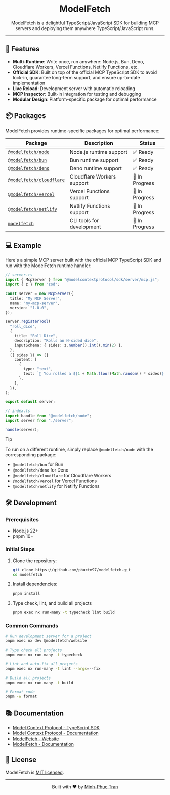 <div align="center">
  <h1>ModelFetch</h1>
  <p>ModelFetch is a delightful TypeScript/JavaScript SDK for building MCP servers and deploying them anywhere TypeScript/JavaScript runs.</p>
</div>

---

## 🚀 Features

- **Multi-Runtime**: Write once, run anywhere: Node.js, Bun, Deno, Cloudflare Workers, Vercel Functions, Netlify Functions, etc.
- **Official SDK**: Built on top of the official MCP TypeScript SDK to avoid lock-in, guarantee long-term support, and ensure up-to-date implementation
- **Live Reload**: Development server with automatic reloading
- **MCP Inspector**: Built-in integration for testing and debugging
- **Modular Design**: Platform-specific package for optimal performance

## 📦 Packages

ModelFetch provides runtime-specific packages for optimal performance:

| Package                                                | Description                | Status         |
| ------------------------------------------------------ | -------------------------- | -------------- |
| [`@modelfetch/node`](libs/modelfetch-node)             | Node.js runtime support    | ✅ Ready       |
| [`@modelfetch/bun`](libs/modelfetch-bun)               | Bun runtime support        | ✅ Ready       |
| [`@modelfetch/deno`](libs/modelfetch-deno)             | Deno runtime support       | ✅ Ready       |
| [`@modelfetch/cloudflare`](libs/modelfetch-cloudflare) | Cloudflare Workers support | 🚧 In Progress |
| [`@modelfetch/vercel`](libs/modelfetch-vercel)         | Vercel Functions support   | 🚧 In Progress |
| [`@modelfetch/netlify`](libs/modelfetch-netlify)       | Netlify Functions support  | 🚧 In Progress |
| [`modelfetch`](libs/modelfetch)                        | CLI tools for development  | 🚧 In Progress |

## 💻 Example

Here's a simple MCP server built with the official MCP TypeScript SDK and run with the ModelFetch runtime handler:

```typescript
// server.ts
import { McpServer } from "@modelcontextprotocol/sdk/server/mcp.js";
import { z } from "zod";

const server = new McpServer({
  title: "My MCP Server",
  name: "my-mcp-server",
  version: "1.0.0",
});

server.registerTool(
  "roll_dice",
  {
    title: "Roll Dice",
    description: "Rolls an N-sided dice",
    inputSchema: { sides: z.number().int().min(2) },
  },
  ({ sides }) => ({
    content: [
      {
        type: "text",
        text: `🎲 You rolled a ${1 + Math.floor(Math.random() * sides)}!`,
      },
    ],
  }),
);

export default server;
```

```typescript
// index.ts
import handle from "@modelfetch/node";
import server from "./server";

handle(server);
```

> [!TIP]
> To run on a different runtime, simply replace `@modelfetch/node` with the corresponding package:
>
> - `@modelfetch/bun` for Bun
> - `@modelfetch/deno` for Deno
> - `@modelfetch/cloudflare` for Cloudflare Workers
> - `@modelfetch/vercel` for Vercel Functions
> - `@modelfetch/netlify` for Netlify Functions

## 🛠️ Development

### Prerequisites

- Node.js 22+
- pnpm 10+

### Initial Steps

1. Clone the repository:

   ```bash
   git clone https://github.com/phuctm97/modelfetch.git
   cd modelfetch
   ```

2. Install dependencies:

   ```bash
   pnpm install
   ```

3. Type check, lint, and build all projects
   ```bash
   pnpm exec nx run-many -t typecheck lint build
   ```

### Common Commands

```bash
# Run development server for a project
pnpm exec nx dev @modelfetch/website

# Type check all projects
pnpm exec nx run-many -t typecheck

# Lint and auto-fix all projects
pnpm exec nx run-many -t lint --args=--fix

# Build all projects
pnpm exec nx run-many -t build

# Format code
pnpm -w format
```

## 📚 Documentation

- [Model Context Protocol - TypeScript SDK](https://github.com/modelcontextprotocol/typescript-sdk)
- [Model Context Protocol - Documentation](https://modelcontextprotocol.io)
- [ModelFetch - Website](https://www.modelfetch.com)
- [ModelFetch - Documentation](https://www.modelfetch.com/docs)

## 📄 License

ModelFetch is [MIT licensed](LICENSE).

---

<div align="center">
  <p>Built with ❤️ by <a href="https://x.com/phuctm97">Minh-Phuc Tran</a></p>
</div>
